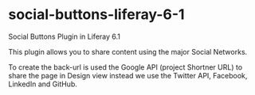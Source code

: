# social-buttons-liferay-6-1
Social Buttons Plugin in Liferay 6.1

This plugin allows you to share content using the major Social Networks. 

To create the back-url is used the Google API (project Shortner URL) to share the page in Design view instead we use the Twitter API, Facebook, LinkedIn and GitHub.
